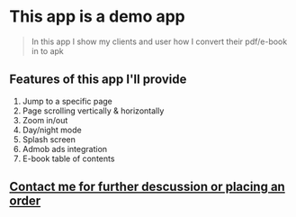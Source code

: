 # This app is a demo app 

>In this app I show my clients and user how I convert their pdf/e-book in to apk 

## Features of this app I'll provide 


1. Jump to a specific page
2. Page scrolling vertically & horizontally
3. Zoom in/out
4. Day/night mode
5. Splash screen
6. Admob ads integration
7. E-book table of contents

## [Contact me for further descussion or placing an order](mailto:lunde@adobe.com?subject=[GitHub]%20Source%20Han%20Sans)
